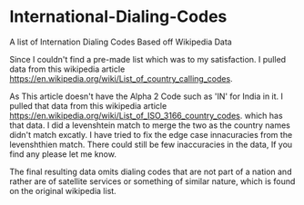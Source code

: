 # International-Dialing-Codes
A list of Internation Dialing Codes Based off Wikipedia Data

Since I couldn't find a pre-made list which was to my satisfaction. I pulled data from this wikipedia article https://en.wikipedia.org/wiki/List_of_country_calling_codes.

As This article doesn't have the Alpha 2 Code such as 'IN' for India in it. I pulled that data from this wikipedia article https://en.wikipedia.org/wiki/List_of_ISO_3166_country_codes. which has that data. I did a levenshtein match to merge the two as the country names didn't match excatly. I have tried to fix the edge case innacuracies from the levenshthien match. There could still be few inaccuracies in the data, If you find any please let me know.

The final resulting data omits dialing codes that are not part of a nation and rather are of satellite services or something of similar nature, which is found on the original wikipedia list.
